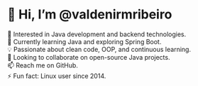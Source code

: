 # 👋 Hi, I’m @valdenirmribeiro

👀 Interested in Java development and backend technologies.  
🌱 Currently learning Java and exploring Spring Boot.  
💡 Passionate about clean code, OOP, and continuous learning.  
🤝 Looking to collaborate on open-source Java projects.  
📫 Reach me on GitHub.  
⚡ Fun fact: Linux user since 2014.

<!---
valdenidmribeiro/valdenidmribeiro is a ✨ special ✨ repository because its `README.md` (this file) appears on your GitHub profile.
You can click the Preview link to take a look at your changes.
--->
